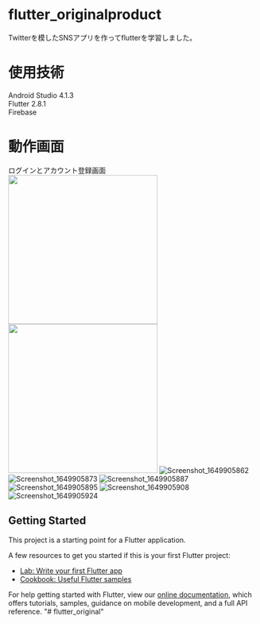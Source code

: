 # flutter_originalproduct

Twitterを模したSNSアプリを作ってflutterを学習しました。

# 使用技術

Android Studio 4.1.3  
Flutter 2.8.1  
Firebase  

# 動作画面
ログインとアカウント登録画面  
<img src="https://user-images.githubusercontent.com/94834948/163307201-b42f95e8-fb1c-445b-bb19-7251462b1ad1.png" width="300">
<img src="https://user-images.githubusercontent.com/94834948/163307201-b42f95e8-fb1c-445b-bb19-7251462b1ad1.png" width="300">
![Screenshot_1649905862](https://user-images.githubusercontent.com/94834948/163307201-b42f95e8-fb1c-445b-bb19-7251462b1ad1.png)
![Screenshot_1649905873](https://user-images.githubusercontent.com/94834948/163307203-255050c2-ea7b-4ab7-b453-857652e6647a.png)
![Screenshot_1649905887](https://user-images.githubusercontent.com/94834948/163307205-85b44f1b-ad37-4a82-9753-db1be4cc1623.png)
![Screenshot_1649905895](https://user-images.githubusercontent.com/94834948/163307206-2a5930cb-27f8-4716-a56a-1e834d0b116e.png)
![Screenshot_1649905908](https://user-images.githubusercontent.com/94834948/163307209-4c10242e-14bd-44e9-8ce3-ae37bc06ff91.png)
![Screenshot_1649905924](https://user-images.githubusercontent.com/94834948/163307210-7ac411f5-f72c-4da7-8d02-7ea2d6b9eadd.png)


## Getting Started

This project is a starting point for a Flutter application.

A few resources to get you started if this is your first Flutter project:

- [Lab: Write your first Flutter app](https://flutter.dev/docs/get-started/codelab)
- [Cookbook: Useful Flutter samples](https://flutter.dev/docs/cookbook)

For help getting started with Flutter, view our
[online documentation](https://flutter.dev/docs), which offers tutorials,
samples, guidance on mobile development, and a full API reference.
"# flutter_original" 
